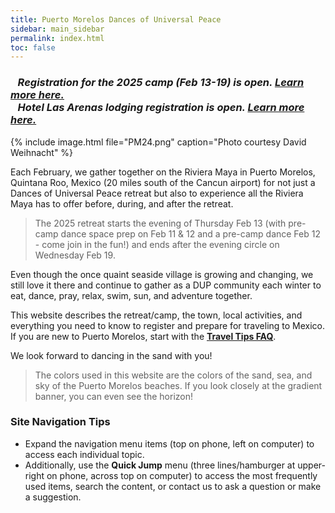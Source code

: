 ```yaml
---
title: Puerto Morelos Dances of Universal Peace
sidebar: main_sidebar
permalink: index.html
toc: false
---
```


### ***&nbsp;&nbsp;&nbsp;Registration for the 2025 camp (Feb 13-19) is open. [Learn more here.](pages/register.md)***<br>***&nbsp;&nbsp;&nbsp;Hotel Las Arenas lodging registration is open. [Learn more here.](pages/booking-las-arenas.md)***

{% include image.html file="PM24.png" caption="Photo courtesy David Weihnacht" %}

Each February, we gather together on the Riviera Maya in Puerto Morelos, Quintana Roo, Mexico (20 miles south of the Cancun airport) for not just a Dances of Universal Peace retreat but also to experience all the Riviera Maya has to offer before, during, and after the retreat.

> The 2025 retreat starts the evening of Thursday Feb 13 (with pre-camp dance space prep on Feb 11 & 12 and a pre-camp dance Feb 12 - come join in the fun!) and ends after the evening circle on Wednesday Feb 19.

Even though the once quaint seaside village is growing and changing, we still love it there and continue to gather as a DUP community each winter to eat, dance, pray, relax, swim, sun, and adventure together.

This website describes the retreat/camp, the town, local activities, and everything you need to know to register and prepare for traveling to Mexico. If you are new to Puerto Morelos, start with the [**Travel Tips FAQ**](pages/travel-tips-faq.md).

We look forward to dancing in the sand with you!

> The colors used in this website are the colors of the sand, sea, and sky of the Puerto Morelos beaches. If you look closely at the gradient banner, you can even see the horizon!

### Site Navigation Tips
* Expand the navigation menu items (top on phone, left on computer) to access each individual topic.
* Additionally, use the **Quick Jump** menu (three lines/hamburger at upper-right on phone, across top on computer) to access the most frequently used items, search the content, or contact us to ask a question or make a suggestion.